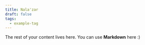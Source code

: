 ```yaml
---
title: Nala'zar
draft: false
tags:
  - example-tag
---
```

 
The rest of your content lives here. You can use **Markdown** here :)